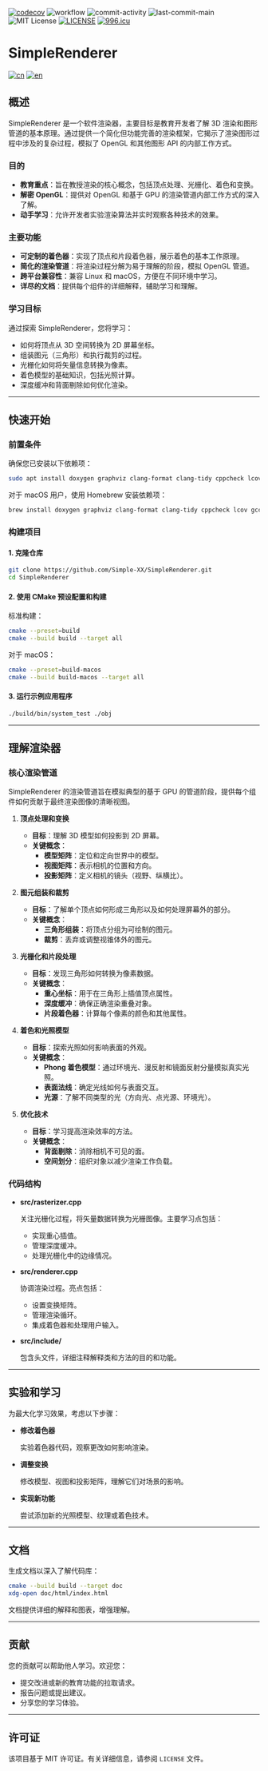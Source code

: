[![codecov](https://codecov.io/gh/Simple-XX/SimpleRenderer/graph/badge.svg?token=J7NKK3SBNJ)](https://codecov.io/gh/Simple-XX/SimpleRenderer)
![workflow](https://github.com/Simple-XX/SimpleRenderer/actions/workflows/workflow.yml/badge.svg)
![commit-activity](https://img.shields.io/github/commit-activity/t/Simple-XX/SimpleRenderer)
![last-commit-main](https://img.shields.io/github/last-commit/Simple-XX/SimpleRenderer/main)
![MIT License](https://img.shields.io/github/license/mashape/apistatus.svg)
[![LICENSE](https://img.shields.io/badge/license-Anti%20996-blue.svg)](https://github.com/996icu/996.ICU/blob/master/LICENSE)
[![996.icu](https://img.shields.io/badge/link-996.icu-red.svg)](https://996.icu)

# SimpleRenderer

[![cn](https://img.shields.io/badge/language-Chinese-pink.svg)](https://github.com/Simple-XX/SimpleRenderer/blob/main/README-cn.md)
[![en](https://img.shields.io/badge/language-English-lightblue.svg)](https://github.com/Simple-XX/SimpleRenderer/blob/main/README.md)


## 概述

SimpleRenderer 是一个软件渲染器，主要目标是教育开发者了解 3D 渲染和图形管道的基本原理。通过提供一个简化但功能完善的渲染框架，它揭示了渲染图形过程中涉及的复杂过程，模拟了 OpenGL 和其他图形 API 的内部工作方式。

### 目的

- **教育重点**：旨在教授渲染的核心概念，包括顶点处理、光栅化、着色和变换。
- **解密 OpenGL**：提供对 OpenGL 和基于 GPU 的渲染管道内部工作方式的深入了解。
- **动手学习**：允许开发者实验渲染算法并实时观察各种技术的效果。

### 主要功能

- **可定制的着色器**：实现了顶点和片段着色器，展示着色的基本工作原理。
- **简化的渲染管道**：将渲染过程分解为易于理解的阶段，模拟 OpenGL 管道。
- **跨平台兼容性**：兼容 Linux 和 macOS，方便在不同环境中学习。
- **详尽的文档**：提供每个组件的详细解释，辅助学习和理解。

### 学习目标

通过探索 SimpleRenderer，您将学习：

- 如何将顶点从 3D 空间转换为 2D 屏幕坐标。
- 组装图元（三角形）和执行裁剪的过程。
- 光栅化如何将矢量信息转换为像素。
- 着色模型的基础知识，包括光照计算。
- 深度缓冲和背面剔除如何优化渲染。

---

## 快速开始

### 前置条件

确保您已安装以下依赖项：

```bash
sudo apt install doxygen graphviz clang-format clang-tidy cppcheck lcov gcc g++ libsdl2-dev libsdl2-ttf-dev libomp-dev libspdlog-dev cmake libassimp-dev
```

对于 macOS 用户，使用 Homebrew 安装依赖项：

```bash
brew install doxygen graphviz clang-format clang-tidy cppcheck lcov gcc sdl2 sdl2_ttf libomp spdlog cmake assimp
```

### 构建项目

#### 1. 克隆仓库

```bash
git clone https://github.com/Simple-XX/SimpleRenderer.git
cd SimpleRenderer
```

#### 2. 使用 CMake 预设配置和构建

标准构建：

```bash
cmake --preset=build
cmake --build build --target all
```

对于 macOS：

```bash
cmake --preset=build-macos
cmake --build build-macos --target all
```

#### 3. 运行示例应用程序

```bash
./build/bin/system_test ./obj
```

---

## 理解渲染器

### 核心渲染管道

SimpleRenderer 的渲染管道旨在模拟典型的基于 GPU 的管道阶段，提供每个组件如何贡献于最终渲染图像的清晰视图。

1. **顶点处理和变换**

   - **目标**：理解 3D 模型如何投影到 2D 屏幕。
   - **关键概念**：
     - **模型矩阵**：定位和定向世界中的模型。
     - **视图矩阵**：表示相机的位置和方向。
     - **投影矩阵**：定义相机的镜头（视野、纵横比）。

2. **图元组装和裁剪**

   - **目标**：了解单个顶点如何形成三角形以及如何处理屏幕外的部分。
   - **关键概念**：
     - **三角形组装**：将顶点分组为可绘制的图元。
     - **裁剪**：丢弃或调整视锥体外的图元。

3. **光栅化和片段处理**

   - **目标**：发现三角形如何转换为像素数据。
   - **关键概念**：
     - **重心坐标**：用于在三角形上插值顶点属性。
     - **深度缓冲**：确保正确渲染重叠对象。
     - **片段着色器**：计算每个像素的颜色和其他属性。

4. **着色和光照模型**

   - **目标**：探索光照如何影响表面的外观。
   - **关键概念**：
     - **Phong 着色模型**：通过环境光、漫反射和镜面反射分量模拟真实光照。
     - **表面法线**：确定光线如何与表面交互。
     - **光源**：了解不同类型的光（方向光、点光源、环境光）。

5. **优化技术**

   - **目标**：学习提高渲染效率的方法。
   - **关键概念**：
     - **背面剔除**：消除相机不可见的面。
     - **空间划分**：组织对象以减少渲染工作负载。

### 代码结构

- **src/rasterizer.cpp**

  关注光栅化过程，将矢量数据转换为光栅图像。主要学习点包括：

  - 实现重心插值。
  - 管理深度缓冲。
  - 处理光栅化中的边缘情况。

- **src/renderer.cpp**

  协调渲染过程。亮点包括：

  - 设置变换矩阵。
  - 管理渲染循环。
  - 集成着色器和处理用户输入。

- **src/include/**

  包含头文件，详细注释解释类和方法的目的和功能。

---

## 实验和学习

为最大化学习效果，考虑以下步骤：

- **修改着色器**

  实验着色器代码，观察更改如何影响渲染。

- **调整变换**

  修改模型、视图和投影矩阵，理解它们对场景的影响。

- **实现新功能**

  尝试添加新的光照模型、纹理或着色技术。

---

## 文档

生成文档以深入了解代码库：

```bash
cmake --build build --target doc
xdg-open doc/html/index.html
```

文档提供详细的解释和图表，增强理解。

---

## 贡献

您的贡献可以帮助他人学习。欢迎您：

- 提交改进或新的教育功能的拉取请求。
- 报告问题或提出建议。
- 分享您的学习体验。

---

## 许可证

该项目基于 MIT 许可证。有关详细信息，请参阅 `LICENSE` 文件。